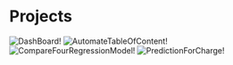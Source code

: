 # Projects
![DashBoard!](https://github.com/sliusliu1/Projects/assets/115814258/00771a03-1048-47f6-9212-889084f1f229)
![AutomateTableOfContent!](https://github.com/sliusliu1/Projects/assets/115814258/d0f61bbe-8bdc-4e26-afca-cbc66da45499)
![CompareFourRegressionModel!](https://github.com/sliusliu1/Projects/assets/115814258/c0d77234-9676-4996-a0ea-f6d84a86a435)
![PredictionForCharge!](https://github.com/sliusliu1/Projects/assets/115814258/cc77fd6e-544b-4ae3-aa9b-efdbc6cf56ea)
